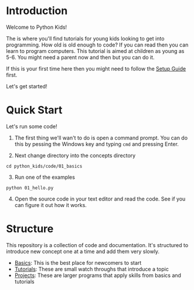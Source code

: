 # Introduction

Welcome to Python Kids!

The is where you'll find tutorials for young kids looking to get into programming.  How old is old enough to code?  If you can read then you can learn to program computers. This tutorial is aimed at children as young as 5-6.  You might need a parent now and then but you can do it.

If this is your first time here then you might need to follow the [Setup Guide](docs/setup.md) first.

Let's get started!

# Quick Start

Let's run some code!

1. The first thing we'll wan't to do is open a command prompt. You can do this by pessing the Windows key and typing `cmd` and pressing Enter.

2. Next change directory into the concepts directory

```
cd python_kids/code/01_basics
```
3. Run one of the examples

`python 01_hello.py`

4. Open the source code in your text editor and read the code. See if you can figure it out how it works.

# Structure

This repository is a collection of code and documentation. It's structured to introduce new concept one at a time and add them very slowly.

- [Basics](docs/basics.md): This is the best place for newcomers to start
- [Tutorials](docs/tutorials.md): These are small watch throughs that introduce a topic
- [Projects](docs/projects.md): These are larger programs that apply skills from basics and tutorials
